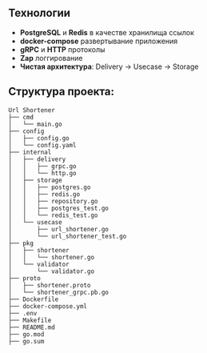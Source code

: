 ## Технологии
- **PostgreSQL** и **Redis** в качестве хранилища ссылок
- **docker-compose** развертывание приложения
- **gRPC** и **HTTP** протоколы
- **Zap** логгирование
- **Чистая архитектура**: Delivery -> Usecase -> Storage 

## Структура проекта: 

```
Url Shortener
├── cmd
│   └── main.go
├── config
│   ├── config.go
│   └── config.yaml
├── internal
│   ├── delivery
│   │   ├── grpc.go
│   │   └── http.go
│   ├── storage
│   │   ├── postgres.go
│   │   ├── redis.go
│   │   ├── repository.go
│   │   ├── postgres_test.go      
│   │   └── redis_test.go        
│   └── usecase
│       ├── url_shortener.go
│       └── url_shortener_test.go
├── pkg
│   ├── shortener
│   │   └── shortener.go
│   └── validator
│       └── validator.go
├── proto
│   ├── shortener.proto
│   └── shortener_grpc.pb.go
├── Dockerfile
├── docker-compose.yml
├── .env
├── Makefile
├── README.md
├── go.mod
├── go.sum
```
